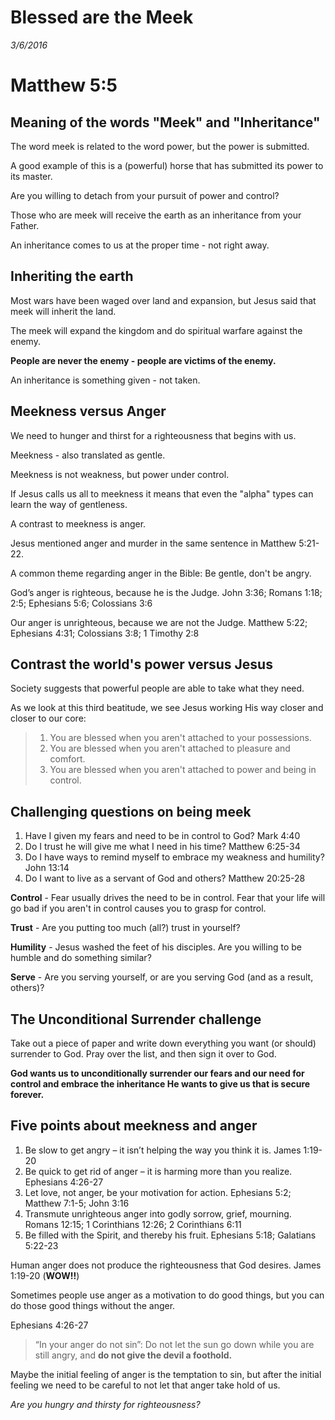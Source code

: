 # Blessed are the Meek

*3/6/2016*

# Matthew 5:5

## Meaning of the words "Meek" and "Inheritance"

The word meek is related to the word power, but the power is submitted.

A good example of this is a (powerful) horse that has submitted its power to its master.

Are you willing to detach from your pursuit of power and control?

Those who are meek will receive the earth as an inheritance from your Father.

An inheritance comes to us at the proper time - not right away.

## Inheriting the earth

Most wars have been waged over land and expansion, but Jesus said that meek will inherit the land.

The meek will expand the kingdom and do spiritual warfare against the enemy.

**People are never the enemy - people are victims of the enemy.**

An inheritance is something given - not taken.

## Meekness versus Anger

We need to hunger and thirst for a righteousness that begins with us.

Meekness - also translated as gentle.  

Meekness is not weakness, but power under control.

If Jesus calls us all to meekness it means that even the "alpha" types can learn the way of gentleness.

A contrast to meekness is anger.

Jesus mentioned anger and murder in the same sentence in Matthew 5:21-22.

A common theme regarding anger in the Bible: Be gentle, don't be angry.

Godʼs anger is righteous, because he is the Judge. John 3:36; Romans 1:18; 2:5; Ephesians 5:6; Colossians 3:6

Our anger is unrighteous, because we are not the Judge. Matthew 5:22; Ephesians 4:31; Colossians 3:8; 1 Timothy 2:8

## Contrast the world's power versus Jesus

Society suggests that powerful people are able to take what they need.

As we look at this third beatitude, we see Jesus working His way closer and closer to our core:

> 1. You are blessed when you aren't attached to your possessions.
> 2. You are blessed when you aren't attached to pleasure and comfort.
> 3. You are blessed when you aren't attached to power and being in control. 

## Challenging questions on being meek

1. Have I given my fears and need to be in control to God? Mark 4:40
2. Do I trust he will give me what I need in his time? Matthew 6:25-34
3. Do I have ways to remind myself to embrace my weakness and humility? John 13:14
4. Do I want to live as a servant of God and others? Matthew 20:25-28

**Control** - Fear usually drives the need to be in control.  Fear that your life will go bad if you aren't in control causes you to grasp for control.

**Trust** - Are you putting too much (all?) trust in yourself?

**Humility** - Jesus washed the feet of his disciples.  Are you willing to be humble and do something similar?

**Serve**  - Are you serving yourself, or are you serving God (and as a result, others)?

## The Unconditional Surrender challenge
Take out a piece of paper and write down everything you want (or should) surrender to God.  Pray over the list, and then sign it over to God.

**God wants us to unconditionally surrender our fears and our need for control and embrace the inheritance He wants to give us that is secure forever.**

## Five points about meekness and anger

1. Be slow to get angry – it isnʼt helping the way you think it is. James 1:19-20
2. Be quick to get rid of anger – it is harming more than you realize. Ephesians 4:26-27
3. Let love, not anger, be your motivation for action. Ephesians 5:2; Matthew 7:1-5; John 3:16
4. Transmute unrighteous anger into godly sorrow, grief, mourning. Romans 12:15; 1 Corinthians 12:26; 2 Corinthians 6:11
5. Be filled with the Spirit, and thereby his fruit. Ephesians 5:18; Galatians 5:22-23

Human anger does not produce the righteousness that God desires. James 1:19-20 (**WOW!!**)

Sometimes people use anger as a motivation to do good things, but you can do those good things without the anger.

Ephesians 4:26-27
> “In your anger do not sin”: Do not let the sun go down while you are still angry, and **do not give the devil a foothold.**

Maybe the initial feeling of anger is the temptation to sin, but after the initial feeling we need to be careful to not let that anger take hold of us.

*Are you hungry and thirsty for righteousness?*








